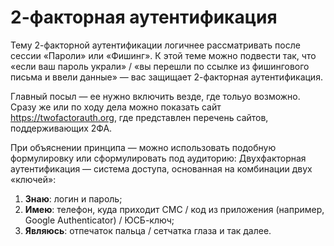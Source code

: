 # 2-факторная аутентификация

Тему 2-факторной аутентификации логичнее рассматривать после сессии «Пароли» или «Фишинг». К этой теме можно подвести так, что «если ваш пароль украли» / «вы перешли по ссылке из фишингового письма и ввели данные» — вас защищает 2-факторная аутентификация.

Главный посыл — ее нужно включить везде, где тольуо возможно. Сразу же или по ходу дела можно показать сайт https://twofactorauth.org, где представлен перечень сайтов, поддерживающих 2ФА.

При объяснении принципа — можно использовать подобную формулировку или сформулировать под аудиторию:
Двухфакторная аутентификация — система доступа, основанная на комбинации двух «ключей»:

1. **Знаю**: логин и пароль;
2. **Имею**: телефон, куда приходит СМС / код из приложения (например, Google Authenticator) / ЮСБ-ключ;
3. **Являюсь**: отпечаток пальца / сетчатка глаза и так далее.
